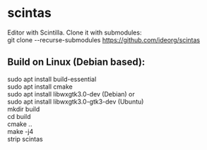 # scintas
Editor with Scintilla. Clone it with submodules:<br>
git clone --recurse-submodules https://github.com/ideorg/scintas

## Build on Linux (Debian based): <br>
sudo apt install build-essential <br>
sudo apt install cmake <br>
sudo apt install libwxgtk3.0-dev (Debian) or <br>
sudo apt install libwxgtk3.0-gtk3-dev (Ubuntu) <br>
mkdir build <br>
cd build <br>
cmake .. <br>
make -j4 <br>
strip scintas <br>
